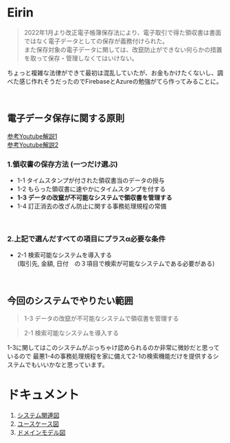 # Eirin
>2022年1月より改正電子帳簿保存法により、電子取引で得た領収書は書面ではなく電子データとしての保存が義務付けられた。  
また保存対象の電子データに関しては、改竄防止ができない何らかの措置を取って保存・管理しなくてはいけない。

ちょっと複雑な法律ができて最初は混乱していたが、お金もかけたくないし、調べた感じ作れそうだったのでFirebaseとAzureの勉強がてら作ってみることに。

<br>

## 電子データ保存に関する原則

[参考Youtube解説1](https://www.youtube.com/watch?v=0kusO6wkMW0)  
[参考Youtube解説2](https://www.youtube.com/watch?v=nSPewgIuyAU)

### 1.領収書の保存方法 (一つだけ選ぶ)
* 1-1 タイムスタンプが付された領収書当のデータの授与
* 1-2 もらった領収書に速やかにタイムスタンプを付する
* **1-3 データの改竄が不可能なシステムで領収書を管理する**
* 1-4 訂正消去の改ざん防止に関する事務処理規程の常備

<br>

### 2.上記で選んだすべての項目にプラスα必要な条件
* 2-1 検索可能なシステムを導入する   
(取引先, 金額, 日付　の３項目で検索が可能なシステムである必要がある)

<br>

## 今回のシステムでやりたい範囲
> 1-3 データの改竄が不可能なシステムで領収書を管理する

> 2-1 検索可能なシステムを導入する

1-3に関してはこのシステムがぶっちゃけ認められるのか非常に微妙だと思っているので
最悪1-4の事務処理規程を家に備えて2-1の検索機能だけを提供するシステムでもいいかなと思っています。



# ドキュメント

1. [システム関連図](./docs/1_システム関連図.drawio.svg)
2. [ユースケース図](./docs/2_ユースケース図.drawio.svg)
3. [ドメインモデル図](./docs/3_ドメインモデル図.drawio.svg)






